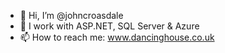 - 👋 Hi, I’m @johncroasdale
- 👀 I work with ASP.NET, SQL Server & Azure
- 📫 How to reach me: www.dancinghouse.co.uk

<!---
johncroasdale/johncroasdale is a ✨ special ✨ repository because its `README.md` (this file) appears on your GitHub profile.
You can click the Preview link to take a look at your changes.
--->
